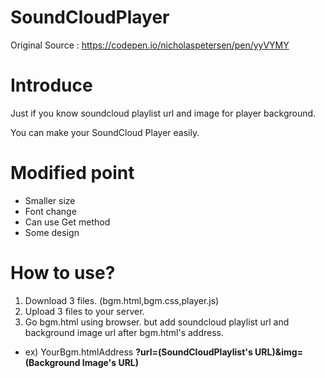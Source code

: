 SoundCloudPlayer
================

Original Source : https://codepen.io/nicholaspetersen/pen/yyVYMY


# Introduce

Just if you know soundcloud playlist url and image for player background.

You can make your SoundCloud Player easily.


# Modified point

- Smaller size
- Font change
- Can use Get method
- Some design


# How to use?

1. Download 3 files. (bgm.html,bgm.css,player.js)
2. Upload 3 files to your server.
3. Go bgm.html using browser. but add soundcloud playlist url and background image url after bgm.html's address.
- ex) YourBgm.htmlAddress
**?url=(SoundCloudPlaylist's URL)&img=(Background Image's URL)**
